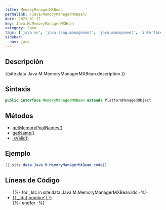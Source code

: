 ```yaml
---
title: MemoryManagerMXBean
permalink: /Java/MemoryManagerMXBean/
date: 2021-01-11
key: Java.M.MemoryManagerMXBean
category: Java
tags: ['java se', 'java.lang.management', 'java.management', 'interface java', 'Java 1.5']
sidebar: 
  nav: java
---
```


## Descripción
{{site.data.Java.M.MemoryManagerMXBean.description }}

## Sintaxis
~~~java
public interface MemoryManagerMXBean extends PlatformManagedObject
~~~

## Métodos
* [getMemoryPoolNames()](/Java/MemoryManagerMXBean/getMemoryPoolNames)
* [getName()](/Java/MemoryManagerMXBean/getName)
* [isValid()](/Java/MemoryManagerMXBean/isValid)

## Ejemplo
~~~java
{{ site.data.Java.M.MemoryManagerMXBean.code}}
~~~

## Líneas de Código
<ul>
{%- for _ldc in site.data.Java.M.MemoryManagerMXBean.ldc -%}
   <li>
       <a href="{{_ldc['url'] }}">{{ _ldc['nombre'] }}</a>
   </li>
{%- endfor -%}
</ul>
